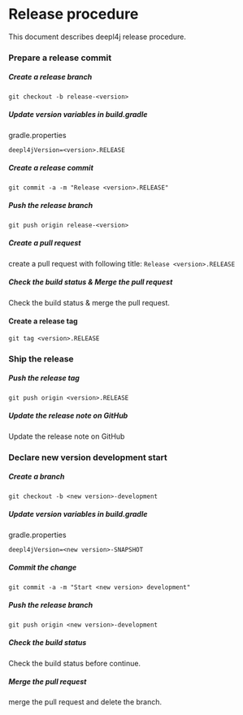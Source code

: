 # Release procedure

This document describes deepl4j release procedure.

### Prepare a release commit

##### Create a release branch

```
git checkout -b release-<version>
```

##### Update version variables in build.gradle

gradle.properties
```
deepl4jVersion=<version>.RELEASE
```

##### Create a release commit

```
git commit -a -m "Release <version>.RELEASE"
```

##### Push the release branch

```
git push origin release-<version>
```

##### Create a pull request

create a pull request with following title: `Release <version>.RELEASE`

##### Check the build status & Merge the pull request

Check the build status & merge the pull request.

#### Create a release tag

```
git tag <version>.RELEASE
```

### Ship the release

##### Push the release tag

```
git push origin <version>.RELEASE
```

##### Update the release note on GitHub

Update the release note on GitHub

### Declare new version development start

##### Create a branch

```
git checkout -b <new version>-development
```

##### Update version variables in build.gradle

gradle.properties
```
deepl4jVersion=<new version>-SNAPSHOT
```

##### Commit the change

 ```
git commit -a -m "Start <new version> development"
 ```
 
##### Push the release branch

```
git push origin <new version>-development
```

##### Check the build status

Check the build status before continue.

##### Merge the pull request

merge the pull request and delete the branch.
